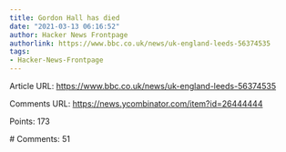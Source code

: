 ```yaml
---
title: Gordon Hall has died
date: "2021-03-13 06:16:52"
author: Hacker News Frontpage
authorlink: https://www.bbc.co.uk/news/uk-england-leeds-56374535
tags:
- Hacker-News-Frontpage
---
```


<p>Article URL: <a href="https://www.bbc.co.uk/news/uk-england-leeds-56374535">https://www.bbc.co.uk/news/uk-england-leeds-56374535</a></p>
<p>Comments URL: <a href="https://news.ycombinator.com/item?id=26444444">https://news.ycombinator.com/item?id=26444444</a></p>
<p>Points: 173</p>
<p># Comments: 51</p>
